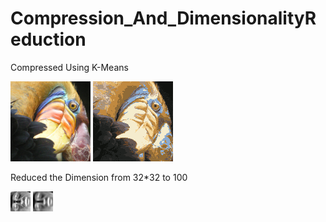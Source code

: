 # Compression_And_DimensionalityReduction

Compressed Using K-Means

![Alt text](original.png?raw=true "Compressed")
![Alt text](compressed.png?raw=true "Compressed")

Reduced the Dimension from 32*32 to 100

![Alt text](pca_original.png?raw=true "ReducedDimensonUsingPCA")
![Alt text](compresses_pca.png?raw=true "ReducedDimensonUsingPCA")
